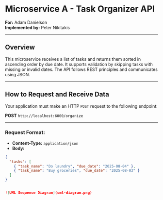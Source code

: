 # Microservice A - Task Organizer API

**For:** Adam Danielson  
**Implemented by:** Peter Nikitakis

---

## Overview

This microservice receives a list of tasks and returns them sorted in ascending order by due date. It supports validation by skipping tasks with missing or invalid dates. The API follows REST principles and communicates using JSON.

---

## How to Request and Receive Data

Your application must make an HTTP `POST` request to the following endpoint:

**POST** `http://localhost:6000/organize`

---

### Request Format:

- **Content-Type:** `application/json`
- **Body:**

```json
{
  "tasks": [
    { "task_name": "Do laundry", "due_date": "2025-08-04" },
    { "task_name": "Buy groceries", "due_date": "2025-08-03" }
  ]
}


![UML Sequence Diagram](uml-diagram.png)